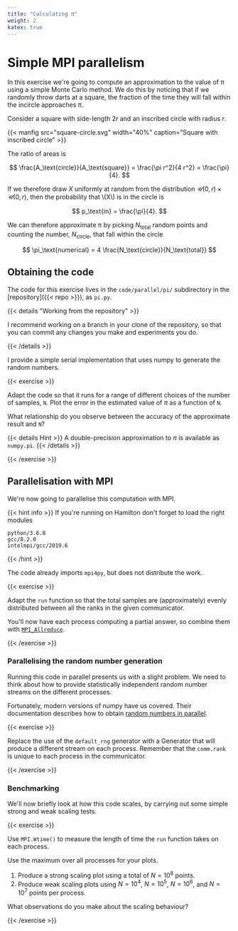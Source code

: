 ```yaml
---
title: "Calculating π"
weight: 2
katex: true
---
```


# Simple MPI parallelism

In this exercise we're going to compute an approximation to the value
of π using a simple Monte Carlo method. We do this by noticing that if
we randomly throw darts at a square, the fraction of the time they
will fall within the incircle approaches π.

Consider a square with side-length $2r$ and an inscribed circle
with radius $r$.

{{< manfig src="square-circle.svg" 
    width="40%"
    caption="Square with inscribed circle" >}}

The ratio of areas is

$$
\frac{A_\text{circle}}{A_\text{square}} = \frac{\pi r^2}{4 r^2} = \frac{\pi}{4}.
$$

If we therefore draw $X$ uniformly at random from the distribution
$\mathcal{U}(0, r) \times \mathcal{U}(0, r)$, then the
probability that \\(X\\) is in the circle is

$$
p_\text{in} = \frac{\pi}{4}.
$$

We can therefore approximate π by picking $N_\text{total}$ random
points and counting the number, $N_\text{circle}$, that fall within the
circle

$$
\pi_\text{numerical} = 4 \frac{N_\text{circle}}{N_\text{total}}
$$

## Obtaining the code

The code for this exercise lives in the `code/parallel/pi/`
subdirectory in the [repository]({{< repo >}}), as `pi.py`.

{{< details "Working from the repository" >}}

I recommend working on a branch in your clone of the repository, so
that you can commit any changes you make and experiments you do.

{{< /details >}}

I provide a simple serial implementation that uses numpy to generate
the random numbers.

{{< exercise >}}

Adapt the code so that it runs for a range of different choices of the
number of samples, `N`. Plot the error in the estimated value of $\pi$
as a function of `N`.

What relationship do you observe between the accuracy of the
approximate result and `N`?

{{< details Hint >}}
A double-precision approximation to $\pi$ is available as `numpy.pi`.
{{< /details >}}

{{< /exercise >}}

## Parallelisation with MPI

We're now going to parallelise this computation with MPI. 

{{< hint info >}}
If you're running on Hamilton don't forget to load the right modules

```
python/3.6.8
gcc/8.2.0
intelmpi/gcc/2019.6
```
{{< /hint >}}


The code already imports `mpi4py`, but does not distribute the work.

{{< exercise >}}

Adapt the `run` function so that the total samples are (approximately)
evenly distributed between all the ranks in the given communicator.

You'll now have each process computing a partial answer, so combine
them with
[`MPI_Allreduce`](https://rookiehpc.com/mpi/docs/mpi_allreduce.php).

{{< /exercise >}}

### Parallelising the random number generation

Running this code in parallel presents us with a slight problem. We
need to think about how to provide statistically independent random
number streams on the different processes.

Fortunately, modern versions of numpy have us covered. Their
documentation describes how to obtain [random numbers in
parallel](https://numpy.org/doc/stable/reference/random/parallel.html).

{{< exercise >}}

Replace the use of the `default_rng` generator with a Generator that
will produce a different stream on each process. Remember that the
`comm.rank` is unique to each process in the communicator.

{{< /exercise >}}

### Benchmarking

We'll now briefly look at how this code scales, by carrying out some
simple strong and weak scaling tests.

{{< exercise >}}

Use `MPI.Wtime()` to measure the length of time the `run` function
takes on each process.

Use the maximum over all processes for your plots.

1. Produce a strong scaling plot using a total of $N=10^8$ points.
2. Produce weak scaling plots using $N=10^4$, $N=10^5$, $N=10^6$, and
   $N=10^7$ points per process.
   
What observations do you make about the scaling behaviour?

{{< /exercise >}}
